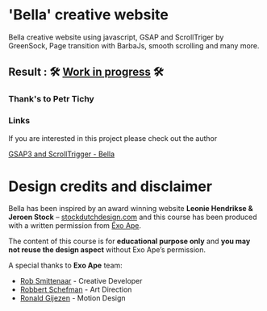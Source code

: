 # 'Bella' creative website
Bella creative website using javascript, GSAP and ScrollTriger by GreenSock, Page transition with BarbaJs, smooth scrolling and many more.  

## Result : 🛠 [Work in progress](https://fabkaiz.github.io/gsap3-bella/06-Full-Page-Final/index.html) 🛠

### Thank's to Petr Tichy

### Links 
If you are interested in this project please check out the author

[GSAP3 and ScrollTrigger - Bella](https://ihatetomatoes.net/store/)

# Design credits and disclaimer

Bella has been inspired by an award winning website **Leonie Hendrikse & Jeroen Stock** – [stockdutchdesign.com](https://stockdutchdesign.com/) and this course has been produced with a written permission from [Exo Ape](https://exoape.com/).

The content of this course is for **educational purpose only** and **you may not reuse the design aspect** without Exo Ape’s permission.

A special thanks to **Exo Ape** team:

- [Rob Smittenaar](https://twitter.com/robsmittenaar) - Creative Developer
- [Robbert Schefman](https://twitter.com/RobbertSchefman) - Art Direction
- [Ronald Gijezen](https://twitter.com/ronaldgijezen) - Motion Design
